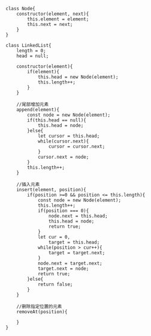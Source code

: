 	class Node{
		constructor(element, next){
			this.element = element;
			this.next = next;
		}
	}

	class LinkedList{
		length = 0;
		head = null;

		constructor(element){
			if(element){
				this.head = new Node(element);
				this.length++;
			}
		}

		//尾部增加元素
		append(element){
			const node = new Node(element);
			if(this.head == null){
				this.head = node;
			}else{
				let cursor = this.head;
				while(cursor.next){
					cursor = cursor.next;
				}
				cursor.next = node;
			}
			this.length++;
		}

		//插入元素
		insert(element, position){
			if(position >=0 && position <= this.length){
				const node = new Node(element);
				this.length++;
				if(position === 0){
					node.next = this.head;
					this.head = node;
					return true;
				}
				let cur = 0,
					target = this.head;
				while(position > cur++){
					target = target.next;
				}
				node.next = target.next;
				target.next = node;
				return true;
			}else{
				return false;
			}
		}

		//删除指定位置的元素
		removeAt(position){

		}
	}